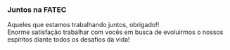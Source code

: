 ### Juntos na FATEC

Aqueles que estamos trabalhando juntos, obrigado!!   
Enorme satisfação trabalhar com vocês em busca de evoluirmos o nossos espíritos diante todos os desafios da vida!
